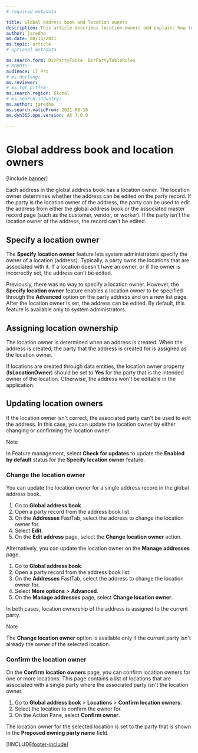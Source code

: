 ```yaml
---
# required metadata

title: Global address book and location owners
description: This article describes location owners and explains how to change the owner in the global address book.
author: jaredha
ms.date: 08/16/2021
ms.topic: article
# optional metadata

ms.search.form: DirPartyTable, DirPartyTableRoles
# ROBOTS: 
audience: IT Pro
# ms.devlang: 
ms.reviewer: 
# ms.tgt_pltfrm: 
ms.search.region: Global
# ms.search.industry: 
ms.author: jaredha
ms.search.validFrom: 2021-08-16
ms.dyn365.ops.version: AX 7.0.0

---
```


# Global address book and location owners

[!include [banner](../../../finance/includes/banner.md)]

Each address in the global address book has a location owner. The location owner determines whether the address can be edited on the party record. If the party is the location owner of the address, the party can be used to edit the address from either the global address book or the associated master record page (such as the customer, vendor, or worker). If the party isn't the location owner of the address, the record can't be edited.

## Specify a location owner

The **Specify location owner** feature lets system administrators specify the owner of a location (address). Typically, a party owns the locations that are associated with it. If a location doesn't have an owner, or if the owner is incorrectly set, the address can't be edited.

Previously, there was no way to specify a location owner. However, the **Specify location owner** feature enables a location owner to be specified through the **Advanced** option on the party address and on a new list page. After the location owner is set, the address can be edited. By default, this feature is available only to system administrators.

## Assigning location ownership

The location owner is determined when an address is created. When the address is created, the party that the address is created for is assigned as the location owner.

If locations are created through data entities, the location owner property (**IsLocationOwner**) should be set to **Yes** for the party that is the intended owner of the location. Otherwise, the address won't be editable in the application.

## Updating location owners

If the location owner isn't correct, the associated party can't be used to edit the address. In this case, you can update the location owner by either changing or confirming the location owner.

> [!NOTE]
> In Feature management, select **Check for updates** to update the **Enabled by default** status for the **Specify location owner** feature.

### Change the location owner

You can update the location owner for a single address record in the global address book.

1. Go to **Global address book**.
2. Open a party record from the address book list.
3. On the **Addresses** FastTab, select the address to change the location owner for.
4. Select **Edit**.
5. On the **Edit address** page, select the **Change location owner** action.

Alternatively, you can update the location owner on the **Manage addresses** page.

1. Go to **Global address book**.
2. Open a party record from the address book list.
3. On the **Addresses** FastTab, select the address to change the location owner for.
4. Select **More options** \> **Advanced**.
5. On the **Manage addresses** page, select **Change location owner**.

In both cases, location ownership of the address is assigned to the current party.

> [!NOTE]
> The **Change location owner** option is available only if the current party isn't already the owner of the selected location.

### Confirm the location owner

On the **Confirm location owners** page, you can confirm location owners for one or more locations. This page contains a list of locations that are associated with a single party where the associated party isn't the location owner.

1. Go to **Global address book** \> **Locations** \> **Confirm location owners**.
2. Select the location to confirm the owner for.
3. On the Action Pane, select **Confirm owner**.

The location owner for the selected location is set to the party that is shown in the **Proposed owning party name** field.

[!INCLUDE[footer-include](../../../includes/footer-banner.md)]
